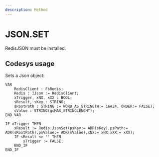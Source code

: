 ```yaml
---
description: Method
---
```


# JSON.SET

RedisJSON must be installed.

## Codesys usage

Sets a Json object:

```
VAR
	RedisClient : FbRedis;
	Redis : IJson := RedisClient;
	xTrigger, xNX, xXX : BOOL;
	sResult, sKey : STRING;
	sRootPath : STRING := WORD_AS_STRING(W:= 16#24, ORDER:= FALSE);
	sValue : STRING(gcMAX_STRINGLENGHT);
END_VAR
```

```
IF xTrigger THEN	
	sResult := Redis.JsonSet(psKey:= ADR(sKey),psPath:= ADR(sRootPath),psValue:= ADR(sValue),xNX:= xNX,xXX:= xXX);
	IF sResult <> '' THEN
		xTrigger := FALSE;
	END_IF
END_IF 
```


